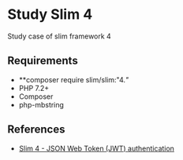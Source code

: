 # Study Slim 4
Study case of slim framework 4


## Requirements 
- **composer require slim/slim:"4.*"*
- PHP 7.2+
- Composer
- php-mbstring

## References

- [Slim 4 - JSON Web Token (JWT) authentication](https://odan.github.io/2019/12/02/slim4-oauth2-jwt.html)
